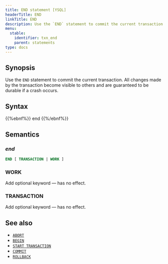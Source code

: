 ```yaml
---
title: END statement [YSQL]
headerTitle: END
linkTitle: END
description: Use the `END` statement to commit the current transaction.
menu:
  stable:
    identifier: txn_end
    parent: statements
type: docs
---
```


## Synopsis

Use the `END` statement to commit the current transaction. All changes made by the transaction become visible to others and are guaranteed to be durable if a crash occurs.

## Syntax

{{%ebnf%}}
  end
{{%/ebnf%}}

## Semantics

### *end*

```sql
END [ TRANSACTION | WORK ]
```

### WORK

Add optional keyword — has no effect.

### TRANSACTION

Add optional keyword — has no effect.

## See also

- [`ABORT`](../txn_abort)
- [`BEGIN`](../txn_begin/)
- [`START TRANSACTION`](../txn_start/)
- [`COMMIT`](../txn_commit)
- [`ROLLBACK`](../txn_rollback)
